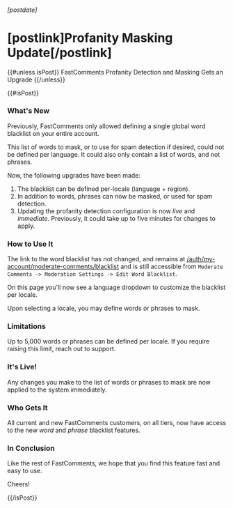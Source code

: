 ###### [postdate]
# [postlink]Profanity Masking Update[/postlink]

{{#unless isPost}}
FastComments Profanity Detection and Masking Gets an Upgrade
{{/unless}}

{{#isPost}}

### What's New

Previously, FastComments only allowed defining a single global word blacklist on your entire account.

This list of words to mask, or to use for spam detection if desired, could not be defined per language. It could also only contain
a list of words, and not phrases.

Now, the following upgrades have been made:

1. The blacklist can be defined per-locale (language + region).
2. In addition to words, phrases can now be masked, or used for spam detection.
3. Updating the profanity detection configuration is now *live* and *immediate*. Previously, it could take up to five minutes for changes to apply.

### How to Use It

The link to the word blacklist has not changed, and remains at [/auth/my-account/moderate-comments/blacklist](https://fastcomments.com/auth/my-account/moderate-comments/blacklist) and
is still accessible from `Moderate Comments -> Moderation Settings -> Edit Word Blacklist`.

On this page you'll now see a language dropdown to customize the blacklist per locale.

Upon selecting a locale, you may define words or phrases to mask.

### Limitations

Up to 5,000 words or phrases can be defined per locale. If you require raising this limit, reach out to support.

### It's Live!

Any changes you make to the list of words or phrases to mask are now applied to the system immediately.

### Who Gets It

All current and new FastComments customers, on all tiers, now have access to the new *word* and *phrase* blacklist features.

### In Conclusion

Like the rest of FastComments, we hope that you find this feature fast and easy to use.

Cheers!

{{/isPost}}
